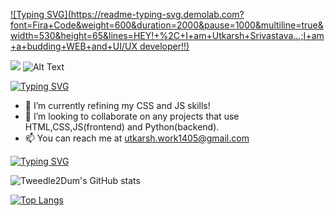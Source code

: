 [![Typing SVG](https://readme-typing-svg.demolab.com?font=Fira+Code&weight=600&duration=2000&pause=1000&multiline=true&width=530&height=65&lines=HEY!+%2C+I+am+Utkarsh+Srivastava...;I+am+a+budding+WEB+and+UI/UX developer!!)](https://git.io/typing-svg)



![](https://giphy.com/gifs/perfect-loops-xjIsb648nX0pw8kdBd/giphy.gif)
![Alt Text](https://user-images.githubusercontent.com/91931655/214798263-ce50f96d-9bc1-4b9e-a285-b9ad9ba7bbe3.png)


[![Typing SVG](https://readme-typing-svg.demolab.com?font=Fira+Code&weight=600&duration=2000&pause=1000&multiline=true&width=530&height=30&lines=ABOUT+ME%3A)](https://git.io/typing-svg)

- 🌱 I’m currently refining my CSS and JS skills!
- 💞️ I’m looking to collaborate on any projects that use HTML,CSS,JS(frontend) and Python(backend).
- 📫 You can reach me at utkarsh.work1405@gmail.com

<!---
Tweedle2Dum/Tweedle2Dum is a ✨ special ✨ repository because its `README.md` (this file) appears on your GitHub profile.
You can click the Preview link to take a look at your changes.
--->

[![Typing SVG](https://readme-typing-svg.demolab.com?font=Fira+Code&weight=600&duration=2000&pause=1000&multiline=true&width=530&height=30&lines=GITHUB+STATS%3A)](https://git.io/typing-svg)

![Tweedle2Dum's GitHub stats](https://github-readme-stats.vercel.app/api?username=Tweedle2Dum&count_private=true&show_icons=true&theme=tokyonight&include_all_commits=false)



[![Top Langs](https://github-readme-stats.vercel.app/api/top-langs/?username=Tweedle2Dum&layout=compact&langs_count=10&theme=tokyonight)](https://github.com/anuraghazra/github-readme-stats)


